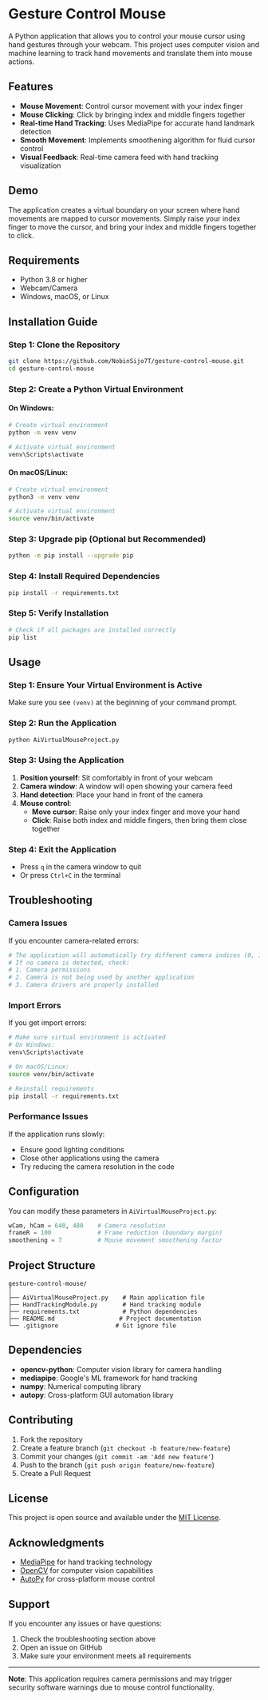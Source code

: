 # Gesture Control Mouse

A Python application that allows you to control your mouse cursor using hand gestures through your webcam. This project uses computer vision and machine learning to track hand movements and translate them into mouse actions.

## Features

- **Mouse Movement**: Control cursor movement with your index finger
- **Mouse Clicking**: Click by bringing index and middle fingers together
- **Real-time Hand Tracking**: Uses MediaPipe for accurate hand landmark detection
- **Smooth Movement**: Implements smoothening algorithm for fluid cursor control
- **Visual Feedback**: Real-time camera feed with hand tracking visualization

## Demo

The application creates a virtual boundary on your screen where hand movements are mapped to cursor movements. Simply raise your index finger to move the cursor, and bring your index and middle fingers together to click.

## Requirements

- Python 3.8 or higher
- Webcam/Camera
- Windows, macOS, or Linux

## Installation Guide

### Step 1: Clone the Repository

```bash
git clone https://github.com/NobinSijo7T/gesture-control-mouse.git
cd gesture-control-mouse
```

### Step 2: Create a Python Virtual Environment

#### On Windows:
```bash
# Create virtual environment
python -m venv venv

# Activate virtual environment
venv\Scripts\activate
```

#### On macOS/Linux:
```bash
# Create virtual environment
python3 -m venv venv

# Activate virtual environment
source venv/bin/activate
```

### Step 3: Upgrade pip (Optional but Recommended)
```bash
python -m pip install --upgrade pip
```

### Step 4: Install Required Dependencies
```bash
pip install -r requirements.txt
```

### Step 5: Verify Installation
```bash
# Check if all packages are installed correctly
pip list
```

## Usage

### Step 1: Ensure Your Virtual Environment is Active
Make sure you see `(venv)` at the beginning of your command prompt.

### Step 2: Run the Application
```bash
python AiVirtualMouseProject.py
```

### Step 3: Using the Application

1. **Position yourself**: Sit comfortably in front of your webcam
2. **Camera window**: A window will open showing your camera feed
3. **Hand detection**: Place your hand in front of the camera
4. **Mouse control**:
   - **Move cursor**: Raise only your index finger and move your hand
   - **Click**: Raise both index and middle fingers, then bring them close together

### Step 4: Exit the Application
- Press `q` in the camera window to quit
- Or press `Ctrl+C` in the terminal

## Troubleshooting

### Camera Issues
If you encounter camera-related errors:
```bash
# The application will automatically try different camera indices (0, 1, 2)
# If no camera is detected, check:
# 1. Camera permissions
# 2. Camera is not being used by another application
# 3. Camera drivers are properly installed
```

### Import Errors
If you get import errors:
```bash
# Make sure virtual environment is activated
# On Windows:
venv\Scripts\activate

# On macOS/Linux:
source venv/bin/activate

# Reinstall requirements
pip install -r requirements.txt
```

### Performance Issues
If the application runs slowly:
- Ensure good lighting conditions
- Close other applications using the camera
- Try reducing the camera resolution in the code

## Configuration

You can modify these parameters in `AiVirtualMouseProject.py`:

```python
wCam, hCam = 640, 480    # Camera resolution
frameR = 100             # Frame reduction (boundary margin)
smoothening = 7          # Mouse movement smoothening factor
```

## Project Structure

```
gesture-control-mouse/
│
├── AiVirtualMouseProject.py    # Main application file
├── HandTrackingModule.py       # Hand tracking module
├── requirements.txt            # Python dependencies
├── README.md                  # Project documentation
└── .gitignore                # Git ignore file
```

## Dependencies

- **opencv-python**: Computer vision library for camera handling
- **mediapipe**: Google's ML framework for hand tracking
- **numpy**: Numerical computing library
- **autopy**: Cross-platform GUI automation library

## Contributing

1. Fork the repository
2. Create a feature branch (`git checkout -b feature/new-feature`)
3. Commit your changes (`git commit -am 'Add new feature'`)
4. Push to the branch (`git push origin feature/new-feature`)
5. Create a Pull Request

## License

This project is open source and available under the [MIT License](LICENSE).

## Acknowledgments

- [MediaPipe](https://mediapipe.dev/) for hand tracking technology
- [OpenCV](https://opencv.org/) for computer vision capabilities
- [AutoPy](https://github.com/msanders/autopy) for cross-platform mouse control

## Support

If you encounter any issues or have questions:
1. Check the troubleshooting section above
2. Open an issue on GitHub
3. Make sure your environment meets all requirements

---

**Note**: This application requires camera permissions and may trigger security software warnings due to mouse control functionality.
